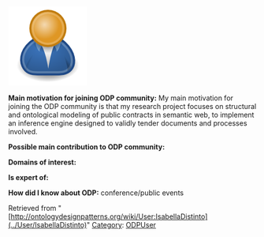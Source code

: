 [![Image:ODPUser.png](../images/a/a6/ODPUser.png)](../Image/ODPUser.png "Image:ODPUser.png")




  





__Main motivation for joining ODP community:__ My main motivation for joining the ODP community is that my research project focuses on structural and ontological modeling of public contracts in semantic web, to implement an inference engine designed to validly tender documents and processes involved.


__Possible main contribution to ODP community:__


__Domains of interest:__


  



__Is expert of:__


  

__How did I know about ODP:__ conference/public events






Retrieved from "[http://ontologydesignpatterns.org/wiki/User:IsabellaDistinto](../User/IsabellaDistinto)"
 [Category](http://ontologydesignpatterns.org/wiki/Special:Categories "Special:Categories"): [ODPUser](../Category/ODPUser "Category:ODPUser")